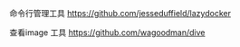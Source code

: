 
命令行管理工具
   https://github.com/jesseduffield/lazydocker

查看image 工具
    https://github.com/wagoodman/dive
